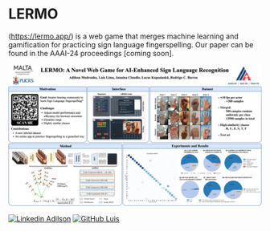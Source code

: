 # LERMO 
(https://lermo.app/) is a web game that merges machine learning and gamification for practicing sign language fingerspelling. Our paper can be found in the AAAI-24 proceedings [coming soon]. 

![Alt text](backend/utils/lermo-poster-overview.jpg "a title")

[![Linkedin](https://i.stack.imgur.com/gVE0j.png) Adilson](https://www.linkedin.com/in/adilsonmedronha/)
[![GitHub](https://i.stack.imgur.com/tskMh.png) Luis](https://github.com/Lu1sLima)